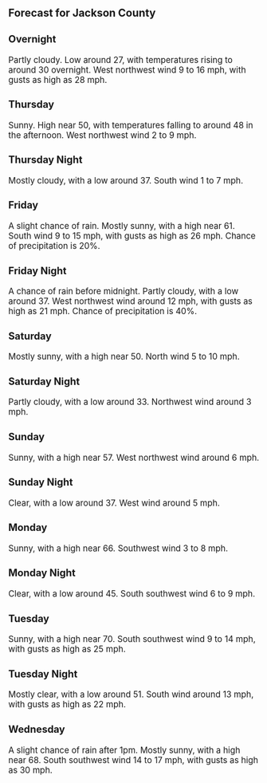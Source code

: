 <div>
   <h2>Forecast for Jackson County</h2>
   <p>
      <div style="font-size:120%">
         <h3>Overnight</h3>Partly cloudy. Low around 27, with temperatures rising to around 30 overnight. West northwest wind 9 to 16 mph, with gusts
         as high as 28 mph.<br></div>
   </p>
   <p>
      <div style="font-size:120%">
         <h3>Thursday</h3>Sunny. High near 50, with temperatures falling to around 48 in the afternoon. West northwest wind 2 to 9 mph.<br></div>
   </p>
   <p>
      <div style="font-size:120%">
         <h3>Thursday Night</h3>Mostly cloudy, with a low around 37. South wind 1 to 7 mph.<br></div>
   </p>
   <p>
      <div style="font-size:120%">
         <h3>Friday</h3>A slight chance of rain. Mostly sunny, with a high near 61. South wind 9 to 15 mph, with gusts as high as 26 mph. Chance of
         precipitation is 20%.<br></div>
   </p>
   <p>
      <div style="font-size:120%">
         <h3>Friday Night</h3>A chance of rain before midnight. Partly cloudy, with a low around 37. West northwest wind around 12 mph, with gusts as high
         as 21 mph. Chance of precipitation is 40%.<br></div>
   </p>
   <p>
      <div style="font-size:120%">
         <h3>Saturday</h3>Mostly sunny, with a high near 50. North wind 5 to 10 mph.<br></div>
   </p>
   <p>
      <div style="font-size:120%">
         <h3>Saturday Night</h3>Partly cloudy, with a low around 33. Northwest wind around 3 mph.<br></div>
   </p>
   <p>
      <div style="font-size:120%">
         <h3>Sunday</h3>Sunny, with a high near 57. West northwest wind around 6 mph.<br></div>
   </p>
   <p>
      <div style="font-size:120%">
         <h3>Sunday Night</h3>Clear, with a low around 37. West wind around 5 mph.<br></div>
   </p>
   <p>
      <div style="font-size:120%">
         <h3>Monday</h3>Sunny, with a high near 66. Southwest wind 3 to 8 mph.<br></div>
   </p>
   <p>
      <div style="font-size:120%">
         <h3>Monday Night</h3>Clear, with a low around 45. South southwest wind 6 to 9 mph.<br></div>
   </p>
   <p>
      <div style="font-size:120%">
         <h3>Tuesday</h3>Sunny, with a high near 70. South southwest wind 9 to 14 mph, with gusts as high as 25 mph.<br></div>
   </p>
   <p>
      <div style="font-size:120%">
         <h3>Tuesday Night</h3>Mostly clear, with a low around 51. South wind around 13 mph, with gusts as high as 22 mph.<br></div>
   </p>
   <p>
      <div style="font-size:120%">
         <h3>Wednesday</h3>A slight chance of rain after 1pm. Mostly sunny, with a high near 68. South southwest wind 14 to 17 mph, with gusts as high
         as 30 mph.<br></div>
   </p>
</div>